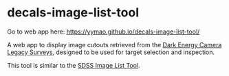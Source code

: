 # decals-image-list-tool

Go to web app here: https://yymao.github.io/decals-image-list-tool/

A web app to display image cutouts retrieved from the <a href="http://legacysurvey.org/">Dark Energy Camera Legacy Surveys</a>, designed to be used for target selection and inspection.

This tool is similar to the <a href="https://skyserver.sdss.org/dr16/en/tools/chart/listinfo.aspx">SDSS Image List Tool</a>.
